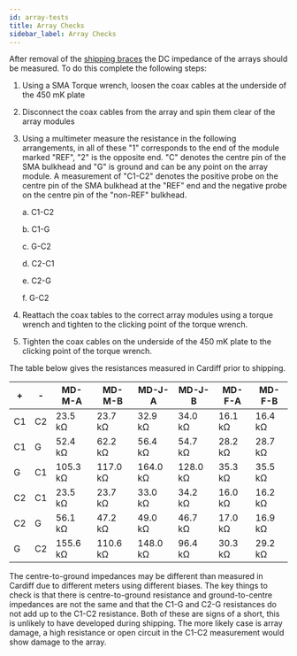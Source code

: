 ```yaml
---
id: array-tests
title: Array Checks
sidebar_label: Array Checks
---
```


After removal of the [shipping braces](shipping-braces) the DC impedance of the arrays should be measured. To do this complete the following steps:

1. Using a SMA Torque wrench, loosen the coax cables at the underside of the 450 mK plate
2. Disconnect the coax cables from the array and spin them clear of the array modules
3. Using a multimeter measure the resistance in the following arrangements, in all of these "1" corresponds to the end of the module marked "REF", "2" is the opposite end. "C" denotes the centre pin of the SMA bulkhead and "G" is ground and can be any point on the array module. A measurement of "C1-C2" denotes the positive probe on the centre pin of the SMA bulkhead at the "REF" end and the negative probe on the centre pin of the "non-REF" bulkhead.

    a. C1-C2

    b. C1-G

    c. G-C2

    d. C2-C1

    e. C2-G

    f. G-C2

4. Reattach the coax tables to the correct array modules using a torque wrench and tighten to the clicking point of the torque wrench.
5. Tighten the coax cables on the underside of the 450 mK plate to the clicking point of the torque wrench.

The table below gives the resistances measured in Cardiff prior to shipping.

| + | - | MD-M-A | MD-M-B | MD-J-A | MD-J-B | MD-F-A | MD-F-B | 
| -- | -- | -- | --  | -- | -- | -- | -- |
| C1 | C2 | 23.5 kΩ | 23.7 kΩ | 32.9  kΩ | 34.0 kΩ | 16.1 kΩ | 16.4 kΩ |
| C1 | G | 52.4 kΩ | 62.2 kΩ | 56.4 kΩ | 54.7 kΩ | 28.2 kΩ | 28.7 kΩ |
| G | C1 | 105.3 kΩ | 117.0 kΩ | 164.0 kΩ | 128.0 kΩ | 35.3 kΩ | 35.5 kΩ |
| C2 | C1 | 23.5 kΩ | 23.7 kΩ | 33.0 kΩ | 34.2 kΩ | 16.0 kΩ | 16.2 kΩ |
| C2 | G | 56.1 kΩ | 47.2 kΩ | 49.0 kΩ | 46.7 kΩ | 17.0 kΩ | 16.9 kΩ |
| G | C2 | 155.6 kΩ | 110.6 kΩ | 148.0 kΩ | 96.4 kΩ | 30.3 kΩ | 29.2 kΩ |

The centre-to-ground impedances may be different than measured in Cardiff due to different meters using different biases. The key things to check is that there is centre-to-ground resistance and ground-to-centre impedances are not the same and that the C1-G and C2-G resistances do not add up to the C1-C2 resistance. Both of these are signs of a short, this is unlikely to have developed during shipping. The more likely case is array damage, a high resistance or open circuit in the C1-C2 measurement would show damage to the array.